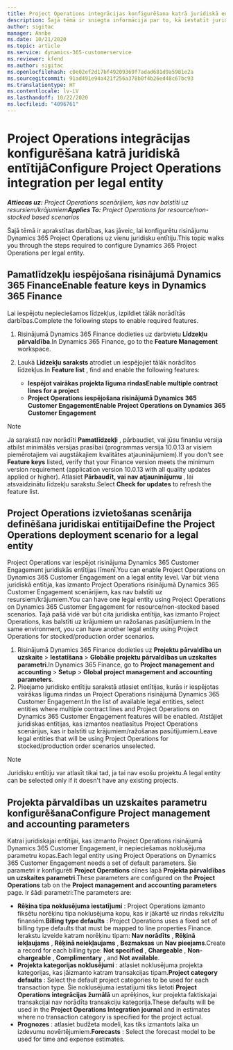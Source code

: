 ```yaml
---
title: Project Operations integrācijas konfigurēšana katrā juridiskā entītijā
description: Šajā tēmā ir sniegta informācija par to, kā iestatīt juridisku entītiju integrāciju programmā Project Operations.
author: sigitac
manager: Annbe
ms.date: 10/21/2020
ms.topic: article
ms.service: dynamics-365-customerservice
ms.reviewer: kfend
ms.author: sigitac
ms.openlocfilehash: c0e02ef2d17bf49209369f7adad681d9a5981e2a
ms.sourcegitcommit: 91ad491e94a421f256a378b0f4b26ed48c67bc93
ms.translationtype: HT
ms.contentlocale: lv-LV
ms.lasthandoff: 10/22/2020
ms.locfileid: "4096761"
---
```

# <a name="configure-project-operations-integration-per-legal-entity"></a><span data-ttu-id="00a47-103">Project Operations integrācijas konfigurēšana katrā juridiskā entītijā</span><span class="sxs-lookup"><span data-stu-id="00a47-103">Configure Project Operations integration per legal entity</span></span> 

<span data-ttu-id="00a47-104">_**Attiecas uz:** Project Operations scenārijiem, kas nav balstīti uz resursiem/krājumiem_</span><span class="sxs-lookup"><span data-stu-id="00a47-104">_**Applies To:** Project Operations for resource/non-stocked based scenarios_</span></span>

<span data-ttu-id="00a47-105">Šajā tēmā ir aprakstītas darbības, kas jāveic, lai konfigurētu risinājumu Dynamics 365 Project Operations uz vienu juridisku entītiju.</span><span class="sxs-lookup"><span data-stu-id="00a47-105">This topic walks you through the steps required to configure Dynamics 365 Project Operations per legal entity.</span></span>

## <a name="enable-feature-keys-in-dynamics-365-finance"></a><span data-ttu-id="00a47-106">Pamatlīdzekļu iespējošana risinājumā Dynamics 365 Finance</span><span class="sxs-lookup"><span data-stu-id="00a47-106">Enable feature keys in Dynamics 365 Finance</span></span>

<span data-ttu-id="00a47-107">Lai iespējotu nepieciešamos līdzekļus, izpildiet tālāk norādītās darbības.</span><span class="sxs-lookup"><span data-stu-id="00a47-107">Complete the following steps to enable required features.</span></span>

1. <span data-ttu-id="00a47-108">Risinājumā Dynamics 365 Finance dodieties uz darbvietu **Līdzekļu pārvaldība**.</span><span class="sxs-lookup"><span data-stu-id="00a47-108">In Dynamics 365 Finance, go to the **Feature Management** workspace.</span></span>
2. <span data-ttu-id="00a47-109">Laukā **Līdzekļu saraksts** atrodiet un iespējojiet tālāk norādītos līdzekļus.</span><span class="sxs-lookup"><span data-stu-id="00a47-109">In **Feature list** , find and enable the following features:</span></span>
  
    - <span data-ttu-id="00a47-110">**Iespējot vairākas projekta līguma rindas**</span><span class="sxs-lookup"><span data-stu-id="00a47-110">**Enable multiple contract lines for a project**</span></span>
    - <span data-ttu-id="00a47-111">**Project Operations iespējošana risinājumā Dynamics 365 Customer Engagement**</span><span class="sxs-lookup"><span data-stu-id="00a47-111">**Enable Project Operations on Dynamics 365 Customer Engagement**</span></span>

> [!NOTE]
> <span data-ttu-id="00a47-112">Ja sarakstā nav norādīti **Pamatlīdzekļi** , pārbaudiet, vai jūsu finanšu versija atbilst minimālās versijas prasībai (programmas versija 10.0.13 ar visiem piemērotajiem vai augstākajiem kvalitātes atjauninājumiem).</span><span class="sxs-lookup"><span data-stu-id="00a47-112">If you don't see **Feature keys** listed, verify that your Finance version meets the minimum version requirement (application version 10.0.13 with all quality updates applied or higher).</span></span> <span data-ttu-id="00a47-113">Atlasiet **Pārbaudīt, vai nav atjauninājumu** , lai atsvaidzinātu līdzekļu sarakstu.</span><span class="sxs-lookup"><span data-stu-id="00a47-113">Select **Check for updates** to refresh the feature list.</span></span>

## <a name="define-the-project-operations-deployment-scenario-for-a-legal-entity"></a><span data-ttu-id="00a47-114">Project Operations izvietošanas scenārija definēšana juridiskai entītijai</span><span class="sxs-lookup"><span data-stu-id="00a47-114">Define the Project Operations deployment scenario for a legal entity</span></span>

<span data-ttu-id="00a47-115">Project Operations var iespējot risinājuma Dynamics 365 Customer Engagement juridiskās entītijas līmenī.</span><span class="sxs-lookup"><span data-stu-id="00a47-115">You can enable Project Operations on Dynamics 365 Customer Engagement on a legal entity level.</span></span> <span data-ttu-id="00a47-116">Var būt viena juridiskā entītija, kas izmanto Project Operations risinājumā Dynamics 365 Customer Engagement scenārijiem, kas nav balstīti uz resursiem/krājumiem.</span><span class="sxs-lookup"><span data-stu-id="00a47-116">You can have one legal entity using Project Operations on Dynamics 365 Customer Engagement for resource/non-stocked based scenarios.</span></span> <span data-ttu-id="00a47-117">Tajā pašā vidē var būt cita juridiska entītija, kas izmanto Project Operations, kas balstīti uz krājumiem un ražošanas pasūtījumiem.</span><span class="sxs-lookup"><span data-stu-id="00a47-117">In the same environment, you can have another legal entity using Project Operations for stocked/production order scenarios.</span></span>

1. <span data-ttu-id="00a47-118">Risinājumā Dynamics 365 Finance dodieties uz **Projektu pārvaldība un uzskaite** > **Iestatīšana** > **Globālie projektu pārvaldības un uzskaites parametri**.</span><span class="sxs-lookup"><span data-stu-id="00a47-118">In Dynamics 365 Finance, go to **Project management and accounting** > **Setup** > **Global project management and accounting parameters**.</span></span>
2. <span data-ttu-id="00a47-119">Pieejamo juridisko entītiju sarakstā atlasiet entītijas, kurās ir iespējotas vairākas līguma rindas un Project Operations risinājumā Dynamics 365 Customer Engagement.</span><span class="sxs-lookup"><span data-stu-id="00a47-119">In the list of available legal entities, select entities where multiple contract lines and Project Operations on Dynamics 365 Customer Engagement features will be enabled.</span></span> <span data-ttu-id="00a47-120">Atstājiet juridiskas entītijas, kas izmantos neatlasītus Project Operations scenārijus, kas ir balstīti uz krājumiem/ražošanas pasūtījumiem.</span><span class="sxs-lookup"><span data-stu-id="00a47-120">Leave legal entities that will be using Project Operations for stocked/production order scenarios unselected.</span></span>

> [!NOTE]
> <span data-ttu-id="00a47-121">Juridisku entītiju var atlasīt tikai tad, ja tai nav esošu projektu.</span><span class="sxs-lookup"><span data-stu-id="00a47-121">A legal entity can be selected only if it doesn't have any existing projects.</span></span>

## <a name="configure-project-management-and-accounting-parameters"></a><span data-ttu-id="00a47-122">Projekta pārvaldības un uzskaites parametru konfigurēšana</span><span class="sxs-lookup"><span data-stu-id="00a47-122">Configure Project management and accounting parameters</span></span>

<span data-ttu-id="00a47-123">Katrai juridiskajai entītijai, kas izmanto Project Operations risinājumā Dynamics 365 Customer Engagement, ir nepieciešamas noklusējuma parametru kopas.</span><span class="sxs-lookup"><span data-stu-id="00a47-123">Each legal entity using Project Operations on Dynamics 365 Customer Engagement needs a set of default parameters.</span></span> <span data-ttu-id="00a47-124">Šie parametri ir konfigurēti **Project Operations** cilnes lapā **Projekta pārvaldības un uzskaites parametri**.</span><span class="sxs-lookup"><span data-stu-id="00a47-124">These parameters are configured on the **Project Operations** tab on the **Project management and accounting parameters** page.</span></span> <span data-ttu-id="00a47-125">Ir šādi parametri:</span><span class="sxs-lookup"><span data-stu-id="00a47-125">The parameters are:</span></span>

  - <span data-ttu-id="00a47-126">**Rēķina tipa noklusējuma iestatījumi** : Project Operations izmanto fiksētu norēķinu tipa noklusējuma kopu, kas ir jākartē uz rindas rekvizītu finansēm.</span><span class="sxs-lookup"><span data-stu-id="00a47-126">**Billing type defaults** : Project Operations uses a fixed set of billing type defaults that must be mapped to line properties Finance.</span></span> <span data-ttu-id="00a47-127">Ierakstu izveide katram norēķinu tipam: **Nav norādīts** , **Rēķinā iekļaujams** , **Rēķinā neiekļaujams** , **Bezmaksas** un **Nav pieejams**.</span><span class="sxs-lookup"><span data-stu-id="00a47-127">Create a record for each billing type: **Not specified** , **Chargeable** , **Non-chargeable** , **Complimentary** , and **Not available**.</span></span>
  - <span data-ttu-id="00a47-128">**Projekta kategorijas noklusējumi** : atlasiet noklusējuma projekta kategorijas, kas jāizmanto katram transakcijas tipam.</span><span class="sxs-lookup"><span data-stu-id="00a47-128">**Project category defaults** : Select the default project categories to be used for each transaction type.</span></span> <span data-ttu-id="00a47-129">Šie noklusējuma iestatījumi tiks lietoti **Project Operations integrācijas žurnālā** un aprēķinos, kur projekta faktiskajai transakcijai nav norādīta transakciju kategorija.</span><span class="sxs-lookup"><span data-stu-id="00a47-129">These defaults will be used in the **Project Operations Integration journal** and in estimates where no transaction category is specified for the project actual.</span></span>
  - <span data-ttu-id="00a47-130">**Prognozes** : atlasiet budžeta modeli, kas tiks izmantots laika un izdevumu novērtējumiem.</span><span class="sxs-lookup"><span data-stu-id="00a47-130">**Forecasts** : Select the forecast model to be used for time and expense estimates.</span></span>
